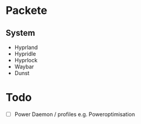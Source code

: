 # Packete
## System
- Hyprland
- Hypridle
- Hyprlock
- Waybar
- Dunst

# Todo
- [ ] Power Daemon / profiles e.g. Poweroptimisation
```
